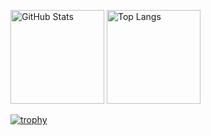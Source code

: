 <p align="left"> 
  <img alt="GitHub Stats" height="150px" src="https://github-readme-stats.vercel.app/api?username=YutoMoriyasu&show_icons=true&count_private=true" />
  <img alt="Top Langs" height="150px" src="https://github-readme-stats.vercel.app/api/top-langs/?username=yutomoriyasu&layout=compact&count_private=true&show_icons=true" />
</p>

[![trophy](https://github-profile-trophy.vercel.app/?username=yutomoriyasu&title=MultiLanguage,Commits,PullRequest,Repositories,Issues&margin-w=15)](https://github.com/yutomoriyasu/github-profile-trophy)

